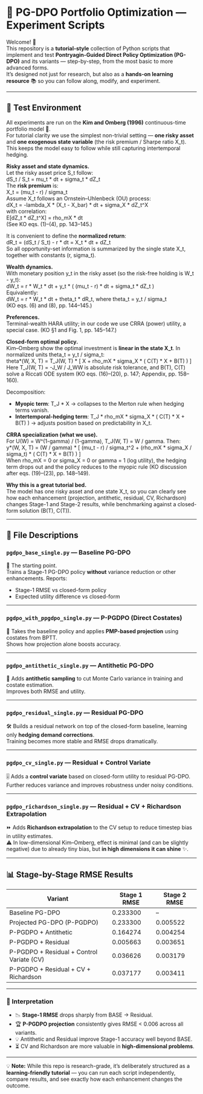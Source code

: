 # 🐍 PG-DPO Portfolio Optimization — Experiment Scripts

Welcome! 🎉  
This repository is a **tutorial-style** collection of Python scripts that implement and test **Pontryagin-Guided Direct Policy Optimization (PG-DPO)** and its variants — step-by-step, from the most basic to more advanced forms.  
It’s designed not just for research, but also as a **hands-on learning resource** 📚 so you can follow along, modify, and experiment.

---

## 🧪 Test Environment

All experiments are run on the **Kim and Omberg (1996)** continuous-time portfolio model 🏦.  
For tutorial clarity we use the simplest non-trivial setting — **one risky asset** and **one exogenous state variable** (the risk premium / Sharpe ratio X_t).  
This keeps the model easy to follow while still capturing intertemporal hedging.

**Risky asset and state dynamics.**  
Let the risky asset price S_t follow:  
    dS_t / S_t = mu_t * dt + sigma_t * dZ_t  
The **risk premium** is:  
    X_t = (mu_t - r) / sigma_t  
Assume X_t follows an Ornstein–Uhlenbeck (OU) process:  
    dX_t = -lambda_X * (X_t - X_bar) * dt + sigma_X * dZ_t^X  
with correlation:  
    E[dZ_t * dZ_t^X] = rho_mX * dt  
(See KO eqs. (1)–(4), pp. 143–145.)

It is convenient to define the **normalized return**:  
    dR_t = (dS_t / S_t) - r * dt = X_t * dt + dZ_t  
So all opportunity-set information is summarized by the single state X_t, together with constants (r, sigma_t).

**Wealth dynamics.**  
With monetary position y_t in the risky asset (so the risk-free holding is W_t - y_t):  
    dW_t = r * W_t * dt + y_t * ( (mu_t - r) * dt + sigma_t * dZ_t )  
Equivalently:  
    dW_t = r * W_t * dt + theta_t * dR_t, where theta_t = y_t / sigma_t  
(KO eqs. (6) and (8), pp. 144–145.)

**Preferences.**  
Terminal-wealth HARA utility; in our code we use CRRA (power) utility, a special case. (KO §1 and Fig. 1, pp. 145–147.)

**Closed-form optimal policy.**  
Kim–Omberg show the optimal investment is **linear in the state X_t**. In normalized units theta_t = y_t / sigma_t:  
    theta*(W, X, T) = T_J(W, T) * [ X + rho_mX * sigma_X * ( C(T) * X + B(T) ) ]  
Here T_J(W, T) = -J_W / J_WW is absolute risk tolerance, and B(T), C(T) solve a Riccati ODE system (KO eqs. (16)–(20), p. 147; Appendix, pp. 158–160).

Decomposition:  
- **Myopic term**: T_J * X → collapses to the Merton rule when hedging terms vanish.  
- **Intertemporal-hedging term**: T_J * rho_mX * sigma_X * ( C(T) * X + B(T) ) → adjusts position based on predictability in X_t.

**CRRA specialization (what we use).**  
For U(W) = W^(1-gamma) / (1-gamma), T_J(W, T) = W / gamma. Then:  
    y*(W, X, T) = (W / gamma) * [ (mu_t - r) / sigma_t^2 + (rho_mX * sigma_X / sigma_t) * ( C(T) * X + B(T) ) ]  
When rho_mX = 0 or sigma_X = 0 or gamma = 1 (log utility), the hedging term drops out and the policy reduces to the myopic rule (KO discussion after eqs. (19)–(23), pp. 148–149).

**Why this is a great tutorial bed.**  
The model has one risky asset and one state X_t, so you can clearly see how each enhancement (projection, antithetic, residual, CV, Richardson) changes Stage-1 and Stage-2 results, while benchmarking against a closed-form solution (B(T), C(T)).

---

## 📂 File Descriptions

### `pgdpo_base_single.py` — **Baseline PG-DPO**
🚀 The starting point.  
Trains a Stage-1 PG-DPO policy **without** variance reduction or other enhancements. Reports:
- Stage-1 RMSE vs closed-form policy
- Expected utility difference vs closed-form

---

### `pgdpo_with_ppgdpo_single.py` — **P-PGDPO (Direct Costates)**
🎯 Takes the baseline policy and applies **PMP-based projection** using costates from BPTT.  
Shows how projection alone boosts accuracy.

---

### `pgdpo_antithetic_single.py` — **Antithetic PG-DPO**
🔄 Adds **antithetic sampling** to cut Monte Carlo variance in training and costate estimation.  
Improves both RMSE and utility.

---

### `pgdpo_residual_single.py` — **Residual PG-DPO**
🛠 Builds a residual network on top of the closed-form baseline, learning only **hedging demand corrections**.  
Training becomes more stable and RMSE drops dramatically.

---

### `pgdpo_cv_single.py` — **Residual + Control Variate**
🎚 Adds a **control variate** based on closed-form utility to residual PG-DPO.  
Further reduces variance and improves robustness under noisy conditions.

---

### `pgdpo_richardson_single.py` — **Residual + CV + Richardson Extrapolation**
⏩ Adds **Richardson extrapolation** to the CV setup to reduce timestep bias in utility estimates.  
⚠️ In low-dimensional Kim–Omberg, effect is minimal (and can be slightly negative) due to already tiny bias, but **in high dimensions it can shine** ✨.

---

## 📊 Stage-by-Stage RMSE Results

| Variant                                   | Stage 1 RMSE | Stage 2 RMSE |
|-------------------------------------------|--------------|--------------|
| Baseline PG-DPO                           | 0.233300     | –            |
| Projected PG-DPO (P-PGDPO)                 | 0.233300     | 0.005522     |
| P-PGDPO + Antithetic                       | 0.164274     | 0.004254     |
| P-PGDPO + Residual                         | 0.005663     | 0.003651     |
| P-PGDPO + Residual + Control Variate (CV)  | 0.036626     | 0.003179     |
| P-PGDPO + Residual + CV + Richardson       | 0.037177     | 0.003411     |

---

### 📝 Interpretation
- 📉 **Stage-1 RMSE** drops sharply from BASE → Residual.  
- 🏆 **P-PGDPO projection** consistently gives RMSE < 0.006 across all variants.  
- 💡 Antithetic and Residual improve Stage-1 accuracy well beyond BASE.  
- ⏳ CV and Richardson are more valuable in **high-dimensional problems**.

---

💡 **Note:** While this repo is research-grade, it’s deliberately structured as a **learning-friendly tutorial** — you can run each script independently, compare results, and see exactly how each enhancement changes the outcome.

